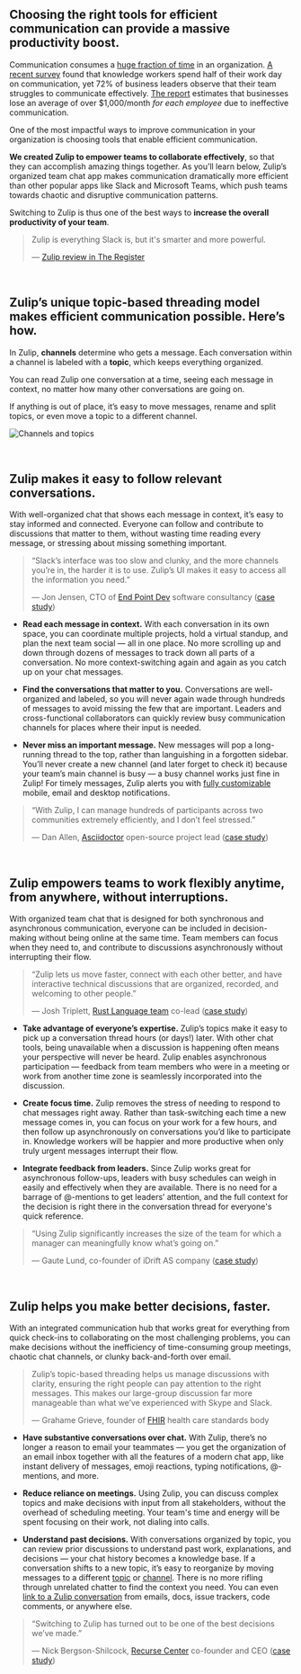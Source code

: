 ## Choosing the right tools for efficient communication can provide a massive productivity boost.

Communication consumes a [huge fraction of
time](https://blog.rescuetime.com/slack-and-email-cost/) in an organization. [A
recent
survey](https://www.grammarly.com/business/Grammarly_The_State_Of_Business_Communication.pdf)
found that knowledge workers spend half of their work day on communication, yet
72% of business leaders observe that their team struggles to communicate
effectively. [The
report](https://www.grammarly.com/business/Grammarly_The_State_Of_Business_Communication.pdf)
estimates that businesses lose an average of over $1,000/month *for each
employee* due to ineffective communication.

One of the most impactful ways to improve communication in your organization is
choosing tools that enable efficient communication.

**We created Zulip to empower teams to collaborate effectively**, so that they
can accomplish amazing things together. As you’ll learn below, Zulip’s organized
team chat app makes communication dramatically more efficient than other popular
apps like Slack and Microsoft Teams, which push teams towards chaotic and
disruptive communication patterns.

Switching to Zulip is thus one of the best ways to **increase the overall
productivity of your team**.

> Zulip is everything Slack is, but it's smarter and more powerful.
>
> — [Zulip review in The Register](https://www.theregister.com/2021/07/28/zulip_open_source_chat_collaboration_software/)

<br />

## Zulip’s unique topic-based threading model makes efficient communication possible. Here’s how.

In Zulip, **channels** determine who gets a message. Each conversation within a
channel is labeled with a **topic**, which keeps everything organized.

You can read Zulip one conversation at a time, seeing each message in context,
no matter how many other conversations are going on.

If anything is out of place, it’s easy to move messages, rename and split
topics, or even move a topic to a different channel.

![Channels and topics](/static/images/help/streams-and-topics.png)

<br />

## Zulip makes it easy to follow relevant conversations.

With well-organized chat that shows each message in context, it’s easy to stay
informed and connected. Everyone can follow and contribute to discussions that
matter to them, without wasting time reading every message, or stressing about
missing something important.

> “Slack’s interface was too slow and clunky, and the more channels you’re in,
> the harder it is to use. Zulip’s UI makes it easy to access all the information you
> need.”
>
> — Jon Jensen, CTO of [End Point Dev](https://www.endpointdev.com/about/) software
> consultancy ([case study](/case-studies/end-point/))

- **Read each message in context.**
With each conversation in its own space, you can coordinate multiple projects,
hold a virtual standup, and plan the next team social — all in one place. No
more scrolling up and down through dozens of messages to track down all parts of
a conversation. No more context-switching again and again as you catch up on
your chat messages.

- **Find the conversations that matter to you.**
Conversations are well-organized and labeled, so you will never again wade
through hundreds of messages to avoid missing the few that are important.
Leaders and cross-functional collaborators can quickly review busy communication
channels for places where their input is needed.

- **Never miss an important message.**
New messages will pop a long-running thread to the top, rather than languishing
in a forgotten sidebar. You’ll never create a new channel (and later forget to
check it) because your team’s main channel is busy — a busy channel
works just fine in Zulip! For timely messages, Zulip alerts you with [fully
customizable](/help/channel-notifications) mobile, email and desktop
notifications.

>  “With Zulip, I can manage hundreds of participants across two communities
>  extremely efficiently, and I don’t feel stressed.”
>
> — Dan Allen, [Asciidoctor](https://asciidoctor.org/) open-source project lead ([case
> study](/case-studies/asciidoctor/))

<br />

## Zulip empowers teams to work flexibly anytime, from anywhere, without interruptions.

With organized team chat that is designed for both synchronous and asynchronous
communication, everyone can be included in decision-making without being online
at the same time. Team members can focus when they need to, and contribute to
discussions asynchronously without interrupting their flow.

> “Zulip lets us move faster, connect with each other better, and have
> interactive technical discussions that are organized, recorded, and welcoming
> to other people.”
>
>  — Josh Triplett, [Rust Language
>  team](https://www.rust-lang.org/governance/teams/lang) co-lead ([case
>  study](/case-studies/rust/))

- **Take advantage of everyone’s expertise.**
Zulip’s topics make it easy to pick up a conversation thread hours (or days!)
later. With other chat tools, being unavailable when a discussion is happening
often means your perspective will never be heard. Zulip enables asynchronous
participation — feedback from team members who were in a meeting or work
from another time zone is seamlessly incorporated into the discussion.

- **Create focus time.**
Zulip removes the stress of needing to respond to chat messages right away.
Rather than task-switching each time a new message comes in, you can focus on
your work for a few hours, and then follow up asynchronously on conversations
you’d like to participate in. Knowledge workers will be happier and more
productive when only truly urgent messages interrupt their flow.

- **Integrate feedback from leaders.**
Since Zulip works great for asynchronous follow-ups, leaders with busy schedules
can weigh in easily and effectively when they are available. There is no need
for a barrage of @-mentions to get leaders’ attention, and the full context for
the decision is right there in the conversation thread for everyone's quick
reference.

> “Using Zulip significantly increases the size of the team for which a manager
> can meaningfully know what’s going on.”
>
> — Gaute Lund, co-founder of iDrift AS company ([case
> study](/case-studies/idrift/))

<br />

## Zulip helps you make better decisions, faster.

With an integrated communication hub that works great for everything from quick
check-ins to collaborating on the most challenging problems, you can make
decisions without the inefficiency of time-consuming group meetings, chaotic
chat channels, or clunky back-and-forth over email.

> Zulip’s topic-based threading helps us manage discussions with clarity,
> ensuring the right people can pay attention to the right messages. This
> makes our large-group discussion far more manageable than what we’ve
> experienced with Skype and Slack.
>
> — Grahame Grieve, founder of [FHIR](https://www.hl7.org/fhir/overview.html)
> health care standards body

- **Have substantive conversations over chat.**
With Zulip, there’s no longer a reason to email your teammates — you get the
organization of an email inbox together with all the features of a modern chat
app, like instant delivery of messages, emoji reactions, typing notifications,
@-mentions, and more.

- **Reduce reliance on meetings.**
Using Zulip, you can discuss complex topics and make decisions with input from
all stakeholders, without the overhead of scheduling meeting. Your team's
time and energy will be spent focusing on their work, not dialing into calls.

- **Understand past decisions.**
With conversations organized by topic, you can review prior discussions to
understand past work, explanations, and decisions — your chat history becomes a
knowledge base. If a conversation shifts to a new topic, it’s easy to reorganize
by moving messages to a different [topic](/help/move-content-to-another-topic)
or [channel](/help/move-content-to-another-channel). There is no more rifling
through unrelated chatter to find the context you need.  You can even [link to a
Zulip
conversation](/help/link-to-a-message-or-conversation#link-to-zulip-from-anywhere)
from emails, docs, issue trackers, code comments, or anywhere else.

> “Switching to Zulip has turned out to be one of the best
> decisions we’ve made.”
>
> — Nick Bergson-Shilcock, [Recurse Center](https://www.recurse.com/) co-founder
> and CEO ([case study](/case-studies/recurse-center/))
